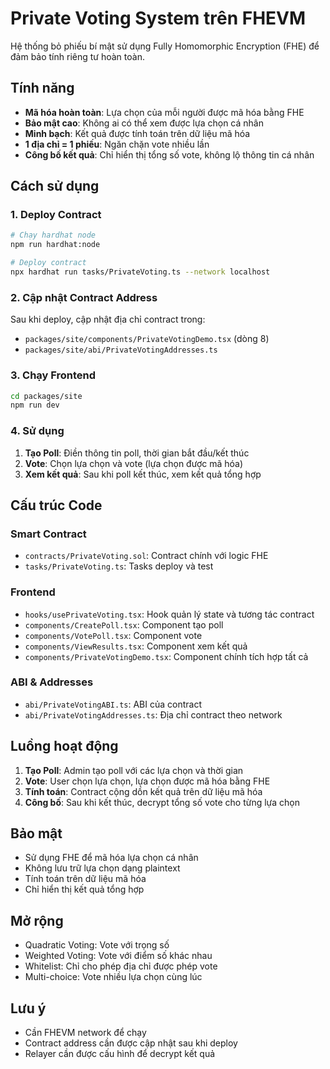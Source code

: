 # Private Voting System trên FHEVM

Hệ thống bỏ phiếu bí mật sử dụng Fully Homomorphic Encryption (FHE) để đảm bảo tính riêng tư hoàn toàn.

## Tính năng

- **Mã hóa hoàn toàn**: Lựa chọn của mỗi người được mã hóa bằng FHE
- **Bảo mật cao**: Không ai có thể xem được lựa chọn cá nhân
- **Minh bạch**: Kết quả được tính toán trên dữ liệu mã hóa
- **1 địa chỉ = 1 phiếu**: Ngăn chặn vote nhiều lần
- **Công bố kết quả**: Chỉ hiển thị tổng số vote, không lộ thông tin cá nhân

## Cách sử dụng

### 1. Deploy Contract

```bash
# Chạy hardhat node
npm run hardhat:node

# Deploy contract
npx hardhat run tasks/PrivateVoting.ts --network localhost
```

### 2. Cập nhật Contract Address

Sau khi deploy, cập nhật địa chỉ contract trong:
- `packages/site/components/PrivateVotingDemo.tsx` (dòng 8)
- `packages/site/abi/PrivateVotingAddresses.ts`

### 3. Chạy Frontend

```bash
cd packages/site
npm run dev
```

### 4. Sử dụng

1. **Tạo Poll**: Điền thông tin poll, thời gian bắt đầu/kết thúc
2. **Vote**: Chọn lựa chọn và vote (lựa chọn được mã hóa)
3. **Xem kết quả**: Sau khi poll kết thúc, xem kết quả tổng hợp

## Cấu trúc Code

### Smart Contract
- `contracts/PrivateVoting.sol`: Contract chính với logic FHE
- `tasks/PrivateVoting.ts`: Tasks deploy và test

### Frontend
- `hooks/usePrivateVoting.tsx`: Hook quản lý state và tương tác contract
- `components/CreatePoll.tsx`: Component tạo poll
- `components/VotePoll.tsx`: Component vote
- `components/ViewResults.tsx`: Component xem kết quả
- `components/PrivateVotingDemo.tsx`: Component chính tích hợp tất cả

### ABI & Addresses
- `abi/PrivateVotingABI.ts`: ABI của contract
- `abi/PrivateVotingAddresses.ts`: Địa chỉ contract theo network

## Luồng hoạt động

1. **Tạo Poll**: Admin tạo poll với các lựa chọn và thời gian
2. **Vote**: User chọn lựa chọn, lựa chọn được mã hóa bằng FHE
3. **Tính toán**: Contract cộng dồn kết quả trên dữ liệu mã hóa
4. **Công bố**: Sau khi kết thúc, decrypt tổng số vote cho từng lựa chọn

## Bảo mật

- Sử dụng FHE để mã hóa lựa chọn cá nhân
- Không lưu trữ lựa chọn dạng plaintext
- Tính toán trên dữ liệu mã hóa
- Chỉ hiển thị kết quả tổng hợp

## Mở rộng

- Quadratic Voting: Vote với trọng số
- Weighted Voting: Vote với điểm số khác nhau
- Whitelist: Chỉ cho phép địa chỉ được phép vote
- Multi-choice: Vote nhiều lựa chọn cùng lúc

## Lưu ý

- Cần FHEVM network để chạy
- Contract address cần được cập nhật sau khi deploy
- Relayer cần được cấu hình để decrypt kết quả
